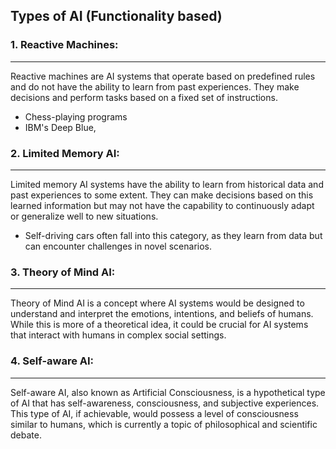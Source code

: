 ## Types of AI (Functionality based)

### 1. Reactive Machines:
---
Reactive machines are AI systems that operate based on predefined rules and do not have the ability to learn from past experiences. They make decisions and perform tasks based on a fixed set of instructions.
- Chess-playing programs
- IBM's Deep Blue, 

### 2. Limited Memory AI:
---
Limited memory AI systems have the ability to learn from historical data and past experiences to some extent. They can make decisions based on this learned information but may not have the capability to continuously adapt or generalize well to new situations. 
- Self-driving cars often fall into this category, as they learn from data but can encounter challenges in novel scenarios.

### 3. Theory of Mind AI:
---
Theory of Mind AI is a concept where AI systems would be designed to understand and interpret the emotions, intentions, and beliefs of humans. While this is more of a theoretical idea, it could be crucial for AI systems that interact with humans in complex social settings.

### 4. Self-aware AI:
---
Self-aware AI, also known as Artificial Consciousness, is a hypothetical type of AI that has self-awareness, consciousness, and subjective experiences. This type of AI, if achievable, would possess a level of consciousness similar to humans, which is currently a topic of philosophical and scientific debate.